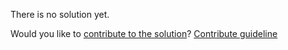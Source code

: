 
There is no solution yet.

Would you like to [contribute to the solution](https://github.com/BFEdev/BFE.dev-solutions/blob/main/problem/add-comma-to-number_en.md)? [Contribute guideline](https://github.com/BFEdev/BFE.dev-solutions#how-to-contribute)
